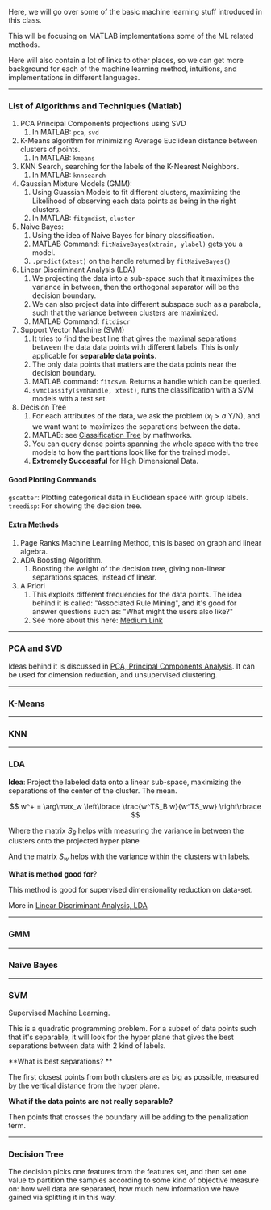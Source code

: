 Here, we will go over some of the basic machine learning stuff introduced in this class. 

This will be focusing on MATLAB implementations some of the ML related methods. 

Here will also contain a lot of links to other places, so we can get more background for each of the machine learning method, intuitions, and implementations in different languages. 

---
### List of Algorithms and Techniques (Matlab)

1. PCA Principal Components projections using SVD
	1. In MATLAB: `pca`, `svd`
2. K-Means algorithm for minimizing Average Euclidean distance between clusters of points. 
	1. In MATLAB: `kmeans`
3. KNN Search, searching for the labels of the K-Nearest Neighbors. 
	1. In MATLAB: `knnsearch`
4. Gaussian Mixture Models (GMM): 
	1. Using Guassian Models to fit different clusters, maximizing the Likelihood of observing each data points as being in the right clusters. 
	2. In MATLAB: `fitgmdist`, `cluster`
5. Naive Bayes: 
	1. Using the idea of Naive Bayes for binary classification.
	2. MATLAB Command: `fitNaiveBayes(xtrain, ylabel)` gets you a model. 
	3. `.predict(xtest)` on the handle returned by `fitNaiveBayes()`
6. Linear Discriminant Analysis (LDA)
	1. We projecting the data into a sub-space such that it maximizes the variance in between, then the orthogonal separator will be the decision boundary. 
	2. We can also project data into different subspace such as a parabola, such that the variance between clusters are maximized. 
	3. MATLAB Command: `fitdiscr` 
7. Support Vector Machine (SVM)
	1. It tries to find the best line that gives the maximal separations between the data data points with different labels. This is only applicable for **separable data points**. 
	2. The only data points that matters are the data points near the decision boundary. 
	3. MATLAB command: `fitcsvm`. Returns a handle which can be queried. 
	4. `svmclassify(svmhandle, xtest)`, runs the classification with a SVM models with a test set.
8. Decision Tree
	1. For each attributes of the data, we ask the problem ($x_i > a$ Y/N), and we want want to maximizes the separations between the data. 
	2. MATLAB: see [Classification Tree](https://www.mathworks.com/help/stats/classification-trees.html) by mathworks. 
	3. You can query dense points spanning the whole space with the tree models to how the partitions look like for the trained model. 
	4. **Extremely Successful** for High Dimensional Data. 

#### Good Plotting Commands 
`gscatter`: Plotting categorical data in Euclidean space with group labels. 
`treedisp`: For showing the decision tree. 

#### Extra Methods
1. Page Ranks Machine Learning Method, this is based on graph and linear algebra. 
2. ADA Boosting Algorithm. 
	1. Boosting the weight of the decision tree, giving non-linear separations spaces, instead of linear. 
3. A Priori
	1. This exploits different frequencies for the data points. The idea behind it is called: "Associated Rule Mining", and it's good for answer questions such as: "What might the users also like?"
	2. See more about this here: [Medium Link](https://towardsdatascience.com/underrated-machine-learning-algorithms-apriori-1b1d7a8b7bc)


---
### PCA and SVD

Ideas behind it is discussed in [PCA, Principal Components Analysis](PCA,%20Principal%20Components%20Analysis.md). It can be used for dimension reduction, and unsupervised clustering. 

---
### K-Means

---
### KNN

---
### LDA

**Idea**: Project the labeled data onto a linear sub-space, maximizing the separations of the center of the cluster. The mean. 

$$
w^+ = \arg\max_w 
\left\lbrace
\frac{w^TS_B w}{w^TS_ww}
\right\rbrace
$$

Where the matrix $S_B$ helps with measuring the variance in between the clusters onto the projected hyper plane

And the matrix $S_w$ helps with the variance within the clusters with labels. 

**What is method good for**? 

This method is good for supervised dimensionality reduction on data-set. 

More in [Linear Discriminant Analysis, LDA](Linear%20Discriminant%20Analysis,%20LDA.md)

---
### GMM

---
### Naive Bayes

---
### SVM

Supervised Machine Learning. 

This is a quadratic programming problem. For a subset of data points such that it's separable, it will look for the hyper plane that gives the best separations between data with 2 kind of labels. 

**What is best separations? **

The first closest points from both clusters are as big as possible, measured by the vertical distance from the hyper plane. 

**What if the data points are not really separable?**

Then points that crosses the boundary will be adding to the penalization term. 

---
### **Decision Tree**

The decision picks one features from the features set, and then set one value to partition the samples according to some kind of objective measure on: how well data are separated, how much new information we have gained via splitting it in this way. 

